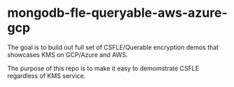 # mongodb-fle-queryable-aws-azure-gcp

The goal is to build out full set of CSFLE/Querable encryption demos that showcases KMS on GCP/Azure and AWS. 

The purpose of this repo is to make it easy to demomstrate CSFLE regardless of KMS service.
